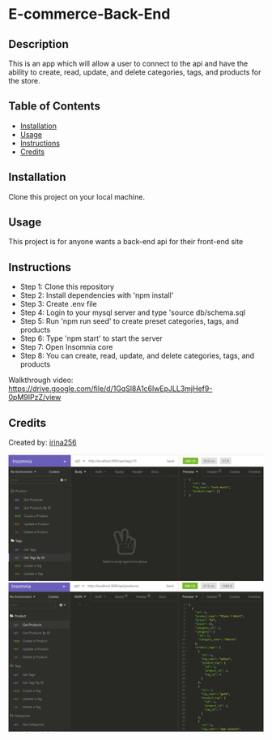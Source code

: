 # E-commerce-Back-End

## Description

This is an app which will allow a user to connect to the api and have the ability to create, read, update, and delete categories, tags, and products for the store.

## Table of Contents

- [Installation](#installation)
- [Usage](#usage)
- [Instructions](#instructions)
- [Credits](#questions)

## Installation

Clone this project on your local machine.

## Usage

This project is for anyone wants a back-end api for their front-end site

## Instructions

- Step 1: Clone this repository
- Step 2: Install dependencies with 'npm install'
- Step 3: Create .env file
- Step 4: Login to your mysql server and type 'source db/schema.sql
- Step 5: Run 'npm run seed' to create preset categories, tags, and products
- Step 6: Type 'npm start' to start the server
- Step 7: Open Insomnia core
- Step 8: You can create, read, update, and delete categories, tags, and products

Walkthrough video:
https://drive.google.com/file/d/1GqSl8A1c6lwEpJLL3mjHef9-0pM9IPzZ/view
## Credits

Created by: [irina256](https://github.com/irina256)

![images](images/TagsByID.png)
![images](images/Products.png)
